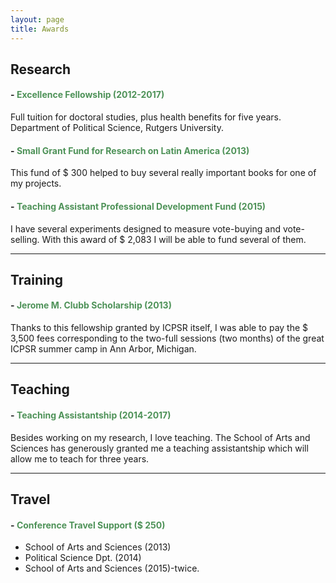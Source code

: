 ```yaml
---
layout: page
title: Awards
---
```


## Research



#### - <span style="color:#4E9258">Excellence Fellowship (2012-2017)</span>
Full tuition for doctoral studies, plus health benefits for five years. Department of Political Science, Rutgers University.

#### - <span style="color:#4E9258">Small Grant Fund for Research on Latin America (2013)</span>
This fund of $ 300 helped to buy several really important books for one of my projects.

#### - <span style="color:#4E9258">Teaching Assistant Professional Development Fund (2015)</span>
I have several experiments designed to measure vote-buying and vote-selling. With this award of $ 2,083 I will be able to fund several of them.

---


## Training

#### - <span style="color:#4E9258">Jerome M. Clubb Scholarship (2013)</span>
Thanks to this fellowship granted by ICPSR itself, I was able to pay the $ 3,500 fees corresponding to the two-full sessions (two months) of the great ICPSR summer camp in Ann Arbor, Michigan. 

---


## Teaching

#### - <span style="color:#4E9258">Teaching Assistantship (2014-2017)</span>
Besides working on my research, I love teaching. The School of Arts and Sciences has generously granted me a teaching assistantship which will allow me to teach for three years.

---


## Travel

#### - <span style="color:#4E9258">Conference Travel Support ($ 250)</span>
- School of Arts and Sciences (2013)
- Political Science Dpt. (2014)
- School of Arts and Sciences (2015)-twice.

